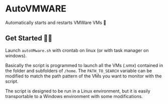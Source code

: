 # AutoVMWARE
Automatically starts and restarts VMWare VMs 💫

## Get Started 🧙‍♂️
Launch `autoVMware.sh` with crontab on linux (or with task manager on windows).

Basically the script is programmed to launch all the VMs (.vmx) contained in the folder and subfolders of `/home`. The `PATH_TO_SEARCH` variable can be modified to match the path pattern of the VMs you want to monitor with the script. 

The script is designed to be run in a Linux environment, but it is easily transportable to a Windows environment with some modifications.